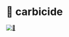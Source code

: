 # 🍫 carbicide

[![🍫](https://i.imgur.com/CFCt8wq.gif)](https://github.com/ksevelyar/carbicide/blob/master/choco-win10.bat)
